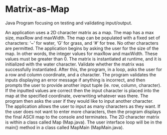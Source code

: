 # Matrix-as-Map

Java Program focusing on testing and validating input/output.

An application uses a 2D character matrix as a map. The map has a max size, maxRow and maxWidth.
The map can be populated with a fixed set of characters: ‘~’ for water, ‘G’ for grass, and ‘#’ for tree. No
other characters are permitted. The application begins by asking the user for the size of the map. In
other words, the integer values for maxRow and maxWidth. These values must be greater than 0. The
matrix is instantiated at runtime, and it is initialized with the water character. Validate whether the
matrix was successfully instantiated. After this, the program, in a loop, asks the user for a row and
column coordinate, and a character. The program validates the inputs displaying an error message if
anything is incorrect, and then prompts the user to provide another input tuple (ie. row, column,
character). If the inputted values are correct then the input character is placed into the map at the
specified coordinate, overwriting whatever was there. The program then asks the user if they would like
to input another character. The application allows the user to input as many characters as they want. If
the user does not want to enter more characters, then the program displays the final ASCII map to the
console and terminates. The 2D character matrix is within a class called Map (Map.java). The user
interface loop will be in the main() method in a class called MapMain (MapMain.java).
